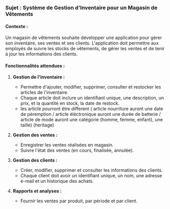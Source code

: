 ### Sujet : Système de Gestion d'Inventaire pour un Magasin de Vêtements

#### Contexte :
Un magasin de vêtements souhaite développer une application pour gérer son inventaire, ses ventes et ses clients. L'application doit permettre aux employés de suivre les stocks de vêtements, de gérer les ventes et de tenir à jour les informations des clients.

#### Fonctionnalités attendues :
1. **Gestion de l'inventaire :**
    - Permettre d'ajouter, modifier, supprimer, consulter et restocker les articles de l'inventaire.
    - Chaque article doit inclure un identifiant unique, une description, un prix, et la quantité en stock, la date de restock.
    - les article pourront être different ( article nourriture auront une date de péremption / article éléctronique auront une durée de batterie / article de mode auront une catégorie (homme, femme, enfant), une taille) (heritage)

2. **Gestion des ventes :**
    - Enregistrer les ventes réalisées en magasin.
    - Suivre l'état des ventes (en cours, finalisée, annulée).

3. **Gestion des clients :**
    - Créer, modifier, supprimer et consulter les informations des clients.
    - Chaque client doit avoir un identifiant unique, un nom, une adresse e-mail et un historique des achats.

4. **Rapports et analyses :**
    - Fournir les ventes par produit, par période et par client.
